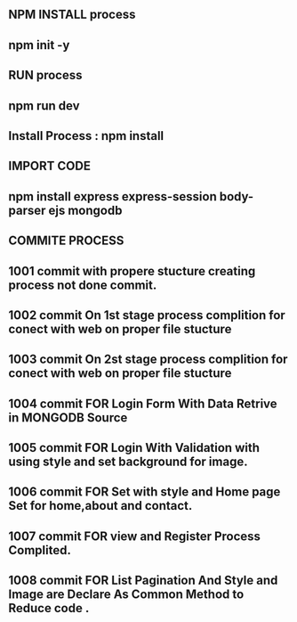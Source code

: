 ## NPM INSTALL process
## npm init -y 

## RUN process
## npm run dev

## Install Process : npm install <PackageName>




## IMPORT CODE 

## npm install express express-session body-parser ejs mongodb
<!-- npm install --save-dev @types/node -->
<!-- npm install ejs-lint --save-dev -->

## COMMITE PROCESS 
## 1001 commit with propere stucture creating process not done commit.
## 1002 commit On 1st stage process complition for conect with web on proper file stucture
## 1003 commit On 2st stage process complition for conect with web on proper file stucture
## 1004 commit FOR Login Form With Data Retrive in MONGODB Source
## 1005 commit FOR Login With Validation with using style and set background for image.
## 1006 commit FOR Set with style and Home page Set for home,about and contact.
## 1007 commit FOR view and Register Process Complited.
## 1008 commit FOR List Pagination And Style and Image are Declare As Common Method to Reduce code .
